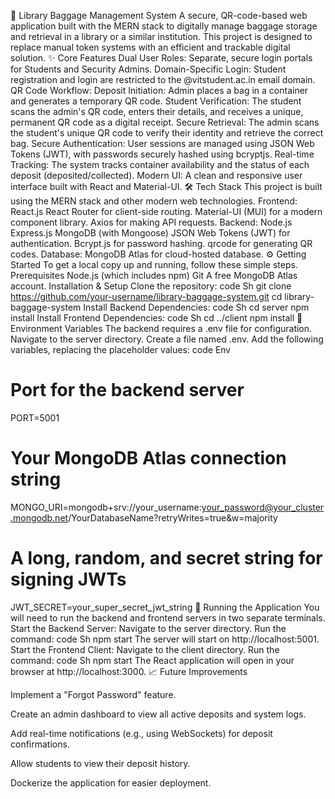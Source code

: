 🚀 Library Baggage Management System
A secure, QR-code-based web application built with the MERN stack to digitally manage baggage storage and retrieval in a library or a similar institution. This project is designed to replace manual token systems with an efficient and trackable digital solution.
✨ Core Features
Dual User Roles: Separate, secure login portals for Students and Security Admins.
Domain-Specific Login: Student registration and login are restricted to the @vitstudent.ac.in email domain.
QR Code Workflow:
Deposit Initiation: Admin places a bag in a container and generates a temporary QR code.
Student Verification: The student scans the admin's QR code, enters their details, and receives a unique, permanent QR code as a digital receipt.
Secure Retrieval: The admin scans the student's unique QR code to verify their identity and retrieve the correct bag.
Secure Authentication: User sessions are managed using JSON Web Tokens (JWT), with passwords securely hashed using bcryptjs.
Real-time Tracking: The system tracks container availability and the status of each deposit (deposited/collected).
Modern UI: A clean and responsive user interface built with React and Material-UI.
🛠️ Tech Stack
This project is built using the MERN stack and other modern web technologies.
Frontend:
React.js
React Router for client-side routing.
Material-UI (MUI) for a modern component library.
Axios for making API requests.
Backend:
Node.js
Express.js
MongoDB (with Mongoose)
JSON Web Tokens (JWT) for authentication.
Bcrypt.js for password hashing.
qrcode for generating QR codes.
Database:
MongoDB Atlas for cloud-hosted database.
⚙️ Getting Started
To get a local copy up and running, follow these simple steps.
Prerequisites
Node.js (which includes npm)
Git
A free MongoDB Atlas account.
Installation & Setup
Clone the repository:
code
Sh
git clone https://github.com/your-username/library-baggage-system.git
cd library-baggage-system
Install Backend Dependencies:
code
Sh
cd server
npm install
Install Frontend Dependencies:
code
Sh
cd ../client
npm install
🔑 Environment Variables
The backend requires a .env file for configuration.
Navigate to the server directory.
Create a file named .env.
Add the following variables, replacing the placeholder values:
code
Env
# Port for the backend server
PORT=5001

# Your MongoDB Atlas connection string
MONGO_URI=mongodb+srv://your_username:your_password@your_cluster.mongodb.net/YourDatabaseName?retryWrites=true&w=majority

# A long, random, and secret string for signing JWTs
JWT_SECRET=your_super_secret_jwt_string
🏃 Running the Application
You will need to run the backend and frontend servers in two separate terminals.
Start the Backend Server:
Navigate to the server directory.
Run the command:
code
Sh
npm start
The server will start on http://localhost:5001.
Start the Frontend Client:
Navigate to the client directory.
Run the command:
code
Sh
npm start
The React application will open in your browser at http://localhost:3000.
📈 Future Improvements

Implement a "Forgot Password" feature.

Create an admin dashboard to view all active deposits and system logs.

Add real-time notifications (e.g., using WebSockets) for deposit confirmations.

Allow students to view their deposit history.

Dockerize the application for easier deployment.
